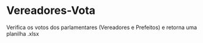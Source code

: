 # Vereadores-Vota
 Verifica os votos dos parlamentares (Vereadores e Prefeitos) e retorna uma planilha .xlsx
